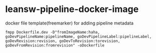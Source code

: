 # leansw-pipeline-docker-image

docker file template(freemarker) for adding pipeline metadata


```
fmpp Dockerfile.dev -D"fromImageName:haha, goDevPipelineName:pipelineName, goDevPipelineLabel:pipelineLabel, goDevRevision:revision, goDevToRevision:torevision, goDevFromRevision:fromrevision" -oDockerfile
```


